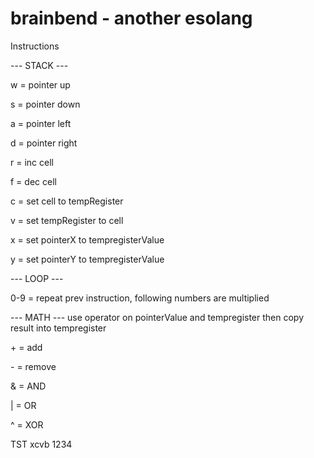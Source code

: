 # brainbend - another esolang

Instructions

  --- STACK ---
  
  w = pointer up
  
  s = pointer down
  
  a = pointer left
  
  d = pointer right
  
  r = inc cell
  
  f = dec cell
  
  c = set cell to tempRegister
  
  v = set tempRegister to cell
  
  x = set pointerX to tempregisterValue
  
  y = set pointerY to tempregisterValue
  
  --- LOOP ---
  
  0-9 = repeat prev instruction, following numbers are multiplied
  
  --- MATH --- use operator on pointerValue and tempregister then copy result into tempregister
  
  \+ = add
  
  \- = remove
  
  & = AND
  
  | = OR
  
  ^ = XOR


TST
xcvb
1234
